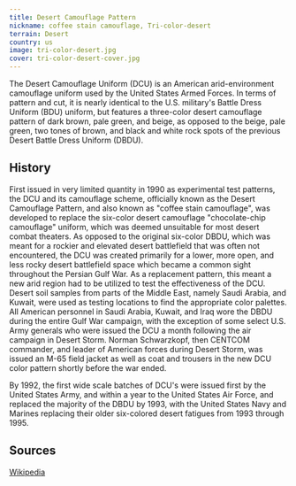 ```yaml
---
title: Desert Camouflage Pattern
nickname: coffee stain camouflage, Tri-color-desert
terrain: Desert
country: us
image: tri-color-desert.jpg
cover: tri-color-desert-cover.jpg
---
```

The Desert Camouflage Uniform (DCU) is an American arid-environment camouflage uniform used by the United States Armed Forces. In terms of pattern and cut, it is nearly identical to the U.S. military's Battle Dress Uniform (BDU) uniform, but features a three-color desert camouflage pattern of dark brown, pale green, and beige, as opposed to the beige, pale green, two tones of brown, and black and white rock spots of the previous Desert Battle Dress Uniform (DBDU).

History
-------
First issued in very limited quantity in 1990 as experimental test patterns, the DCU and its camouflage scheme, officially known as the Desert Camouflage Pattern, and also known as "coffee stain camouflage", was developed to replace the six-color desert camouflage "chocolate-chip camouflage" uniform, which was deemed unsuitable for most desert combat theaters. As opposed to the original six-color DBDU, which was meant for a rockier and elevated desert battlefield that was often not encountered, the DCU was created primarily for a lower, more open, and less rocky desert battlefield space which became a common sight throughout the Persian Gulf War. As a replacement pattern, this meant a new arid region had to be utilized to test the effectiveness of the DCU. Desert soil samples from parts of the Middle East, namely Saudi Arabia, and Kuwait, were used as testing locations to find the appropriate color palettes. All American personnel in Saudi Arabia, Kuwait, and Iraq wore the DBDU during the entire Gulf War campaign, with the exception of some select U.S. Army generals who were issued the DCU a month following the air campaign in Desert Storm. Norman Schwarzkopf, then CENTCOM commander, and leader of American forces during Desert Storm, was issued an M-65 field jacket as well as coat and trousers in the new DCU color pattern shortly before the war ended.

By 1992, the first wide scale batches of DCU's were issued first by the United States Army, and within a year to the United States Air Force, and replaced the majority of the DBDU by 1993, with the United States Navy and Marines replacing their older six-colored desert fatigues from 1993 through 1995.

Sources
-------
[Wikipedia](https://en.wikipedia.org/wiki/Desert_Camouflage_Uniform)
